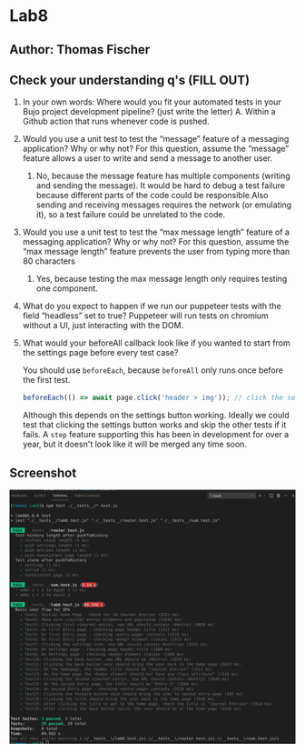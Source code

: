 # Lab8 
## Author: Thomas Fischer
## Check your understanding q's (FILL OUT)
1. In your own words: Where would you fit your automated tests in your Bujo project development pipeline? (just write the letter)
    A. Within a Github action that runs whenever code is pushed.

2. Would you use a unit test to test the “message” feature of a messaging application? Why or why not? For this question, assume the “message” feature allows a user to write and send a message to another user.
    1. No, because the message feature has multiple components (writing and sending the message). It would be hard to debug a test failure because different parts of the code could be responsible.Also sending and receiving messages requires the network (or emulating it), so a test failure could be unrelated to the code.

3. Would you use a unit test to test the “max message length” feature of a messaging application? Why or why not? For this question, assume the “max message length” feature prevents the user from typing more than 80 characters
    1. Yes, because testing the max message length only requires testing one component.

4. What do you expect to happen if we run our puppeteer tests with the field “headless” set to true?
    Puppeteer will run tests on chromium without a UI, just interacting with the DOM.

5. What would your beforeAll callback look like if you wanted to start from the settings page before every test case?

    You should use `beforeEach`, because `beforeAll` only runs once before the first test.

    ```js
    beforeEach(() => await page.click('header > img')); // click the settings button before each test
    ```

    Although this depends on the settings button working. Ideally we could test that clicking the settings button works and skip the other tests if it fails. A `step` feature supporting this has been in development for over a year, but it doesn't look like it will be merged any time soon.

## Screenshot
![screenshot](./screenshot.png)